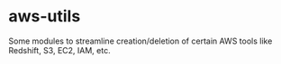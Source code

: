 # aws-utils
Some modules to streamline creation/deletion of certain AWS tools like Redshift, S3, EC2, IAM, etc.

